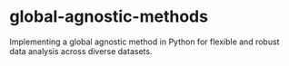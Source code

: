 # global-agnostic-methods
Implementing a global agnostic method in Python for flexible and robust data analysis across diverse datasets.
